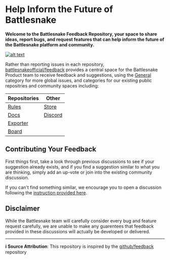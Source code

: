 # Help Inform the Future of Battlesnake

**Welcome to the Battlesnake Feedback Repository, your space to share ideas, report bugs, and request features that can help inform the future of the Battlesnake platform and community.**

[![alt text](https://img.shields.io/badge/Have%20Some%20Feedback%3F-Join%20the%20Discussion-blueviolet?style=for-the-badge)](https://github.com/BattlesnakeOfficial/feedback/discussions)

Rather than reporting issues in each repository, [battlesnakeofficial/feedback](https://github.com/BattlesnakeOfficial/feedback) provides a central space for the Battlesnake Product team to receive feedback and suggestions, using the [General](https://github.com/BattlesnakeOfficial/feedback/discussions/categories/general) category for more global issues, and categories for our existing public repositries and community spaces including:

|**Repositories** | **Other**|
|---|---|
|[Rules]()|[Store](https://store.battlesnake.com)|
|[Docs]()|[Discord](https://play.battlesnake.com/discord)|
|[Exporter]()||
|[Board]()||

## Contributing Your Feedback

First things first, take a look through previous discussions to see if your suggestion already exists, and if you find a suggestion similar to what you are thinking, simply add an up-vote or join into the existing community discussion.

If you can't find something similar, we encourage you to open a discussion following the [instruction provided here](https://github.com/BattlesnakeOfficial/feedback/discussions/1).

## Disclaimer

While the Battlesnake team will carefully consider every bug and feature request carefully, we are unable to make any guarentees that feedback provided in these discussions will actually be developed or delivered.

---
**ℹ️ Source Attribution**: This repository is inspired by the [github/feedback](https://github.com/github/feedback) repository
